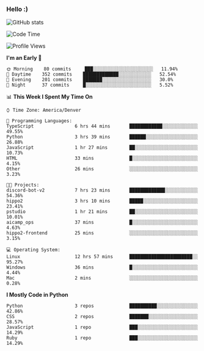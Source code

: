### Hello :)

![GitHub stats](https://github-readme-stats.vercel.app/api?username=neverabsolute&count_private=true&include_all_commits=true&bg_color=0D1117&text_color=F3F3F3&title_color=E1E1E1)

<!--START_SECTION:waka-->
![Code Time](http://img.shields.io/badge/Code%20Time-582%20hrs%2015%20mins-blue)

![Profile Views](http://img.shields.io/badge/Profile%20Views-1-blue)

**I'm an Early 🐤** 

```text
🌞 Morning    80 commits     ███░░░░░░░░░░░░░░░░░░░░░░   11.94% 
🌆 Daytime    352 commits    █████████████░░░░░░░░░░░░   52.54% 
🌃 Evening    201 commits    ███████░░░░░░░░░░░░░░░░░░   30.0% 
🌙 Night      37 commits     █░░░░░░░░░░░░░░░░░░░░░░░░   5.52%

```


📊 **This Week I Spent My Time On** 

```text
⌚︎ Time Zone: America/Denver

💬 Programming Languages: 
TypeScript               6 hrs 44 mins       ████████████░░░░░░░░░░░░░   49.55% 
Python                   3 hrs 39 mins       ██████░░░░░░░░░░░░░░░░░░░   26.88% 
JavaScript               1 hr 27 mins        ██░░░░░░░░░░░░░░░░░░░░░░░   10.73% 
HTML                     33 mins             █░░░░░░░░░░░░░░░░░░░░░░░░   4.15% 
Other                    26 mins             ░░░░░░░░░░░░░░░░░░░░░░░░░   3.23%

🐱‍💻 Projects: 
discord-bot-v2           7 hrs 23 mins       █████████████░░░░░░░░░░░░   54.36% 
hippo2                   3 hrs 10 mins       █████░░░░░░░░░░░░░░░░░░░░   23.41% 
pstudio                  1 hr 21 mins        ██░░░░░░░░░░░░░░░░░░░░░░░   10.01% 
aicamp_ops               37 mins             █░░░░░░░░░░░░░░░░░░░░░░░░   4.63% 
hippo2-frontend          25 mins             ░░░░░░░░░░░░░░░░░░░░░░░░░   3.15%

💻 Operating System: 
Linux                    12 hrs 57 mins      ███████████████████████░░   95.27% 
Windows                  36 mins             █░░░░░░░░░░░░░░░░░░░░░░░░   4.44% 
Mac                      2 mins              ░░░░░░░░░░░░░░░░░░░░░░░░░   0.28%

```

**I Mostly Code in Python** 

```text
Python                   3 repos             ██████████░░░░░░░░░░░░░░░   42.86% 
CSS                      2 repos             ███████░░░░░░░░░░░░░░░░░░   28.57% 
JavaScript               1 repo              ███░░░░░░░░░░░░░░░░░░░░░░   14.29% 
Ruby                     1 repo              ███░░░░░░░░░░░░░░░░░░░░░░   14.29%

```



<!--END_SECTION:waka-->

